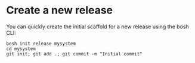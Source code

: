 # Create a new release

You can quickly create the initial scaffold for a new release using the bosh CLI:

```
bosh init release mysystem
cd mysystem
git init; git add .; git commit -m "Initial commit"
```

